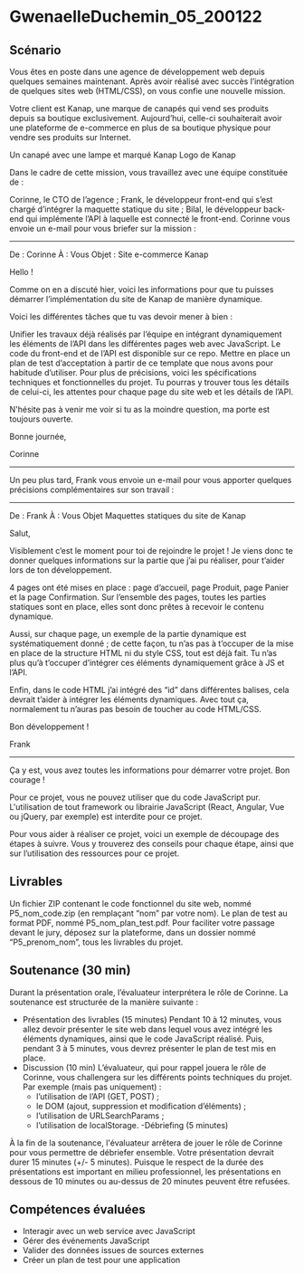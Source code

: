 # GwenaelleDuchemin_05_200122

## Scénario
Vous êtes en poste dans une agence de développement web depuis quelques semaines maintenant. Après avoir réalisé avec succès l’intégration de quelques sites web (HTML/CSS), on vous confie une nouvelle mission.

Votre client est Kanap, une marque de canapés qui vend ses produits depuis sa boutique exclusivement. Aujourd’hui, celle-ci souhaiterait avoir une plateforme de e-commerce en plus de sa boutique physique pour vendre ses produits sur Internet.

Un canapé avec une lampe et marqué Kanap
Logo de Kanap
 

Dans le cadre de cette mission, vous travaillez avec une équipe constituée de :

Corinne, le CTO de l’agence ;
Frank, le développeur front-end qui s’est chargé d’intégrer la maquette statique du site ;
Bilal, le développeur back-end qui implémente l’API à laquelle est connecté le front-end.
Corinne vous envoie un e-mail pour vous briefer sur la mission :

***
De : Corinne
À : Vous
Objet : Site e-commerce Kanap 

Hello !

Comme on en a discuté hier, voici les informations pour que tu puisses démarrer l’implémentation du site de Kanap de manière dynamique. 

Voici les différentes tâches que tu vas devoir mener à bien :

Unifier les travaux déjà réalisés par l’équipe en intégrant dynamiquement les éléments de l’API dans les différentes pages web avec JavaScript. Le code du front-end et de l’API est disponible sur ce repo.
Mettre en place un plan de test d’acceptation à partir de ce template que nous avons pour habitude d’utiliser.
Pour plus de précisions, voici les spécifications techniques et fonctionnelles du projet. Tu pourras y trouver tous les détails de celui-ci, les attentes pour chaque page du site web et les détails de l’API. 

N'hésite pas à venir me voir si tu as la moindre question, ma porte est toujours ouverte.

Bonne journée,

Corinne
***

Un peu plus tard, Frank vous envoie un e-mail pour vous apporter quelques précisions complémentaires sur son travail :

***
De : Frank
À : Vous
Objet Maquettes statiques du site de Kanap 

Salut,

Visiblement c’est le moment pour toi de rejoindre le projet ! Je viens donc te donner quelques informations sur la partie que j’ai pu réaliser, pour t’aider lors de ton développement.

4 pages ont été mises en place : page d’accueil, page Produit, page Panier et la page Confirmation. Sur l’ensemble des pages, toutes les parties statiques sont en place, elles sont donc prêtes à recevoir le contenu dynamique.

Aussi, sur chaque page, un exemple de la partie dynamique est systématiquement donné ; de cette façon, tu n’as pas à t’occuper de la mise en place de la structure HTML ni du style CSS, tout est déjà fait. Tu n’as plus qu’à t’occuper d’intégrer ces éléments dynamiquement grâce à JS et l’API.

Enfin, dans le code HTML j’ai intégré des “id” dans différentes balises, cela devrait t’aider à intégrer les éléments dynamiques. Avec tout ça, normalement tu n’auras pas besoin de toucher au code HTML/CSS.

Bon développement !

Frank
***

Ça y est, vous avez toutes les informations pour démarrer votre projet. Bon courage !

Pour ce projet, vous ne pouvez utiliser que du code JavaScript pur. L'utilisation de tout framework ou librairie JavaScript (React, Angular, Vue ou jQuery, par exemple) est interdite pour ce projet.

Pour vous aider à réaliser ce projet, voici un exemple de découpage des étapes à suivre. Vous y trouverez des conseils pour chaque étape, ainsi que sur l’utilisation des ressources pour ce projet.

## Livrables
Un fichier ZIP contenant le code fonctionnel du site web, nommé P5_nom_code.zip (en remplaçant “nom” par votre nom).
Le plan de test au format PDF, nommé P5_nom_plan_test.pdf.
Pour faciliter votre passage devant le jury, déposez sur la plateforme, dans un dossier nommé “P5_prenom_nom”, tous les livrables du projet.

##  Soutenance (30 min)
Durant la présentation orale, l’évaluateur interprétera le rôle de Corinne. La soutenance est structurée de la manière suivante :
- Présentation des livrables (15 minutes) 
    Pendant 10 à 12 minutes, vous allez devoir présenter le site web dans lequel vous avez intégré les éléments dynamiques, ainsi que le code JavaScript réalisé.
    Puis, pendant 3 à 5 minutes, vous devrez présenter le plan de test mis en place.
- Discussion (10 min) 
    L’évaluateur, qui pour rappel jouera le rôle de Corinne, vous challengera sur les différents points techniques du projet. Par exemple (mais pas uniquement) :
    - l’utilisation de l’API (GET, POST) ;
    - le DOM (ajout, suppression et modification d’éléments) ;
    - l’utilisation de URLSearchParams ;
    - l’utilisation de localStorage.
-Débriefing (5 minutes)

À la fin de la soutenance, l'évaluateur arrêtera de jouer le rôle de Corinne pour vous permettre de débriefer ensemble.
Votre présentation devrait durer 15 minutes (+/- 5 minutes).  Puisque le respect de la durée des présentations est important en milieu professionnel, les présentations en dessous de 10 minutes ou au-dessus de 20 minutes peuvent être refusées. 

## Compétences évaluées
- Interagir avec un web service avec JavaScript
- Gérer des événements JavaScript
- Valider des données issues de sources externes
- Créer un plan de test pour une application